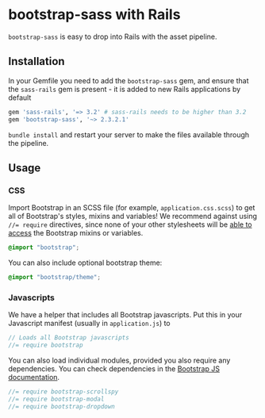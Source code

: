 # bootstrap-sass with Rails

`bootstrap-sass` is easy to drop into Rails with the asset pipeline.

## Installation

In your Gemfile you need to add the `bootstrap-sass` gem, and ensure that the `sass-rails` gem is present - it is added to new Rails applications by default

```ruby
gem 'sass-rails', '=> 3.2' # sass-rails needs to be higher than 3.2
gem 'bootstrap-sass', '~> 2.3.2.1'
```

`bundle install` and restart your server to make the files available through the pipeline.

## Usage

### CSS

Import Bootstrap in an SCSS file (for example, `application.css.scss`) to get all of Bootstrap's styles, mixins and variables! We recommend against using `//= require` directives, since none of your other stylesheets will be [able to access][antirequire] the Bootstrap mixins or variables.

```css
@import "bootstrap";
```

You can also include optional bootstrap theme:

```css
@import "bootstrap/theme";
```

### Javascripts

We have a helper that includes all Bootstrap javascripts. Put this in your Javascript manifest (usually in `application.js`) to 

```js
// Loads all Bootstrap javascripts
//= require bootstrap
```

You can also load individual modules, provided you also require any dependencies. You can check dependencies in the [Bootstrap JS documentation][jsdocs].

```js
//= require bootstrap-scrollspy
//= require bootstrap-modal
//= require bootstrap-dropdown
```

[antirequire]: https://github.com/thomas-mcdonald/bootstrap-sass/issues/79#issuecomment-4428595
[jsdocs]: http://getbootstrap.com/javascript/#transitions
